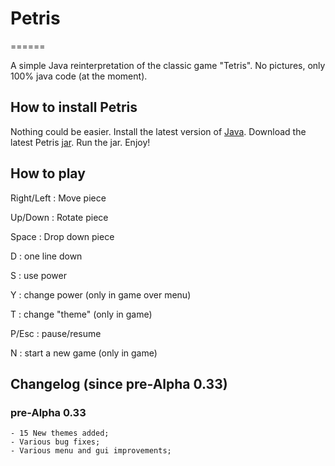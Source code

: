 # Petris
======

A simple Java reinterpretation of the classic game "Tetris". No pictures, only 100% java code (at the moment).

## How to install Petris

Nothing could be easier. Install the latest version of [Java]. Download the latest Petris [jar]. Run the jar. Enjoy!

## How to play

Right/Left : Move piece

Up/Down : Rotate piece

Space : Drop down piece

D : one line down

S : use power

Y : change power (only in game over menu)

T : change "theme" (only in game)

P/Esc : pause/resume

N : start a new game (only in game)

## Changelog (since pre-Alpha 0.33)

### pre-Alpha 0.33
	
	- 15 New themes added;
	- Various bug fixes;
	- Various menu and gui improvements;


[Java]: https://www.java.com/it/download/
[jar]: https://github.com/ParsleyJ/Petris/blob/master/jars/Petris-preAlpha033.jar?raw=true

